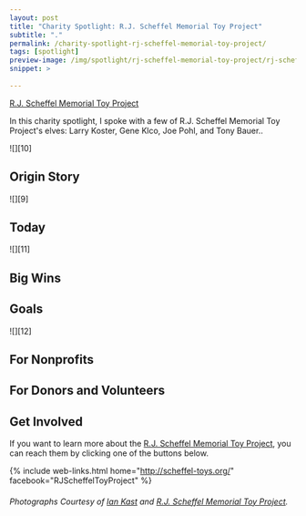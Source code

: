 ```yaml
---
layout: post
title: "Charity Spotlight: R.J. Scheffel Memorial Toy Project"
subtitle: "."
permalink: /charity-spotlight-rj-scheffel-memorial-toy-project/
tags: [spotlight]
preview-image: /img/spotlight/rj-scheffel-memorial-toy-project/rj-scheffel-memorial-toy-project-.jpg
snippet: >
    
---
```


[R.J. Scheffel Memorial Toy Project][1] 

In this charity spotlight, I spoke with a few of R.J. Scheffel Memorial Toy Project's elves: Larry Koster, Gene Klco, Joe Pohl, and Tony Bauer..

![][10]

## Origin Story



![][9]

## Today



![][11]

## Big Wins



## Goals



![][12]

## For Nonprofits



## For Donors and Volunteers



## Get Involved

If you want to learn more about the [R.J. Scheffel Memorial Toy Project][1], you can reach them by clicking one of the buttons below.

{% include web-links.html home="http://scheffel-toys.org/" facebook="RJScheffelToyProject" %}

###### Photographs Courtesy of [Ian Kast][2] and [R.J. Scheffel Memorial Toy Project][1].



[1]: http://scheffel-toys.org/ "R.J. Scheffel Memorial Toy Project Homepage"
[2]: https://twitter.com/MrIanKast "Ian Kast on Twitter"
